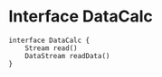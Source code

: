# Interface DataCalc

    interface DataCalc {
        Stream read()
        DataStream readData()
    }

